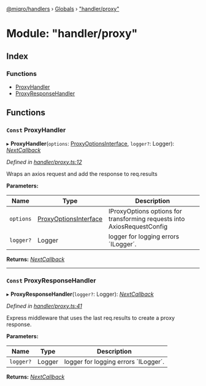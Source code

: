 [@miqro/handlers](../README.md) › [Globals](../globals.md) › ["handler/proxy"](_handler_proxy_.md)

# Module: "handler/proxy"

## Index

### Functions

* [ProxyHandler](_handler_proxy_.md#const-proxyhandler)
* [ProxyResponseHandler](_handler_proxy_.md#const-proxyresponsehandler)

## Functions

### `Const` ProxyHandler

▸ **ProxyHandler**(`options`: [ProxyOptionsInterface](../interfaces/_handler_common_proxyutils_.proxyoptionsinterface.md), `logger?`: Logger): *[NextCallback](_handler_common_index_.md#nextcallback)*

*Defined in [handler/proxy.ts:12](https://github.com/claukers/miqro-express/blob/5fac12b/src/handler/proxy.ts#L12)*

Wraps an axios request and add the response to req.results

**Parameters:**

Name | Type | Description |
------ | ------ | ------ |
`options` | [ProxyOptionsInterface](../interfaces/_handler_common_proxyutils_.proxyoptionsinterface.md) | IProxyOptions options for transforming requests into AxiosRequestConfig |
`logger?` | Logger | logger for logging errors ´ILogger´.  |

**Returns:** *[NextCallback](_handler_common_index_.md#nextcallback)*

___

### `Const` ProxyResponseHandler

▸ **ProxyResponseHandler**(`logger?`: Logger): *[NextCallback](_handler_common_index_.md#nextcallback)*

*Defined in [handler/proxy.ts:41](https://github.com/claukers/miqro-express/blob/5fac12b/src/handler/proxy.ts#L41)*

Express middleware that uses the last req.results to create a proxy response.

**Parameters:**

Name | Type | Description |
------ | ------ | ------ |
`logger?` | Logger | logger for logging errors ´ILogger´.  |

**Returns:** *[NextCallback](_handler_common_index_.md#nextcallback)*

